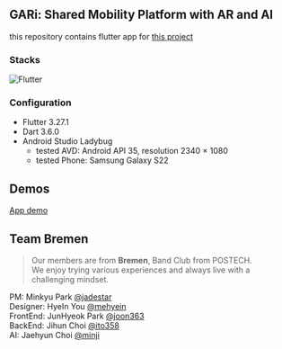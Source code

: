 ## GARi: Shared Mobility Platform with AR and AI
this repository contains flutter app for [this project](https://github.com/minhjih/Blackout2025)
### Stacks
<img alt="Flutter" src ="https://img.shields.io/badge/Flutter-02569B.svg?&style=for-the-badge&logo=Flutter&logoColor=white"/>

### Configuration
- Flutter 3.27.1
- Dart 3.6.0
- Android Studio Ladybug
  - tested AVD: Android API 35, resolution 2340 × 1080 
  - tested Phone: Samsung Galaxy S22
## Demos
[App demo](https://www.youtube.com/shorts/KbvsBf6P7M0)<br>

## Team Bremen
> Our members are from **Bremen**, Band Club from POSTECH.<br>
We enjoy trying various experiences and always live with a challenging mindset.

PM: Minkyu Park [@jadestar](https://github.com/jadestarmin)<br>
Designer: HyeIn You [@mehyein](https://github.com/mehyein)<br>
FrontEnd: JunHyeok Park [@joon363](https://github.com/joon363)<br>
BackEnd: Jihun Choi [@ito358](https://github.com/ito358)<br>
AI: Jaehyun Choi [@minji](https://github.com/minhjih)
